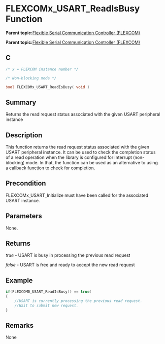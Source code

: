 # FLEXCOMx\_USART\_ReadIsBusy Function

**Parent topic:**[Flexible Serial Communication Controller \(FLEXCOM\)](GUID-137968B9-4089-44C6-9B5A-2F30929F6852.md)

**Parent topic:**[Flexible Serial Communication Controller \(FLEXCOM\)](GUID-1F0CC449-4122-4C77-A199-A7874C524FDD.md)

## C

```c
/* x = FLEXCOM instance number */

/* Non-blocking mode */

bool FLEXCOMx_USART_ReadIsBusy( void )
```

## Summary

Returns the read request status associated with the given USART peripheral instance

## Description

This function returns the read request status associated with the given USART peripheral instance. It can be used to check the completion status of a read operation when the library is configured for interrupt \(non-blocking\) mode. In that, the function can be used as an alternative to using a callback function to check for completion.

## Precondition

FLEXCOMx\_USART\_Initialize must have been called for the associated USART instance.

## Parameters

None.

## Returns

*true* - USART is busy in processing the previous read request

*false* - USART is free and ready to accept the new read request

## Example

```c
if(FLEXCOM0_USART_ReadIsBusy() == true)
{
    //USART is currently processing the previous read request.
    //Wait to submit new request.
}

```

## Remarks

None

